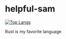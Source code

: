 # helpful-sam

[![Top Langs](https://github-readme-stats.vercel.app/api/top-langs/?username=helpful-sam&layout=compact)](https://github.com/anuraghazra/github-readme-stats)


Rust is my favorite language